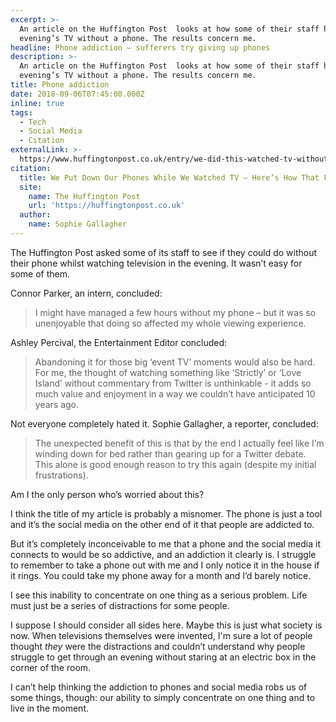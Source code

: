 ```yaml
---
excerpt: >-
  An article on the Huffington Post  looks at how some of their staff handle an
  evening’s TV without a phone. The results concern me.
headline: Phone addiction — sufferers try giving up phones
description: >-
  An article on the Huffington Post  looks at how some of their staff handle an
  evening’s TV without a phone. The results concern me.
title: Phone addiction
date: 2018-09-06T07:45:00.000Z
inline: true
tags:
  - Tech
  - Social Media
  - Citation
externalLink: >-
  https://www.huffingtonpost.co.uk/entry/we-did-this-watched-tv-without-using-our-smartphones_uk_5b86739fe4b0cf7b00309b12
citation:
  title: We Put Down Our Phones While We Watched TV – Here’s How That Felt
  site:
    name: The Huffington Post
    url: 'https://huffingtonpost.co.uk'
  author:
    name: Sophie Gallagher
---
```

The Huffington Post asked some of its staff to see if they could do without their phone whilst watching television in the evening. It wasn’t easy for some of them.

Connor Parker, an intern, concluded:

> I might have managed a few hours without my phone – but it was so unenjoyable that doing so affected my whole viewing experience.  

Ashley Percival, the Entertainment Editor concluded:

> Abandoning it for those big ‘event TV’ moments would also be hard. For me, the thought of watching something like ‘Strictly’ or ‘Love Island’ without commentary from Twitter is unthinkable - it adds so much value and enjoyment in a way we couldn’t have anticipated 10 years ago.  

Not everyone completely hated it. Sophie Gallagher, a reporter, concluded:

> The unexpected benefit of this is that by the end I actually feel like I’m winding down for bed rather than gearing up for a Twitter debate. This alone is good enough reason to try this again (despite my initial frustrations).  

Am I the only person who’s worried about this?

I think the title of my article is probably a misnomer. The phone is just a tool and it’s the social media on the other end of it that people are addicted to.

But it’s completely inconceivable to me that a phone and the social media it connects to would be so addictive, and an addiction it clearly is. I struggle to remember to take a phone out with me and I only notice it in the house if it rings. You could take my phone away for a month and I’d barely notice.

I see this inability to concentrate on one thing as a serious problem. Life must just be a series of distractions for some people.

I suppose I should consider all sides here. Maybe this is just what society is now. When televisions themselves were invented, I'm sure a lot of people thought _they_ were the distractions and couldn’t understand why people struggle to get through an evening without staring at an electric box in the corner of the room.

I can’t help thinking the addiction to phones and social media robs us of some things, though: our ability to simply concentrate on one thing and to live in the moment. 





